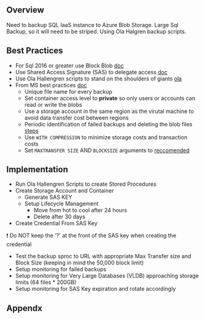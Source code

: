 ## Overview

Need to backup SQL IaaS instance to Azure Blob Storage. Large Sql Backup, so it will need to be striped. Using Ola Halgren backup scripts.

## Best Practices

- For Sql 2016 or greater use Block Blob [doc][1]
- Use Shared Access Signature (SAS) to delegate access [doc][2]
- Use Ola Hallengren scripts to stand on the shoulders of giants [ola][4]
- From MS best practices [doc][5]
    - Unique file name for every backup
    - Set container access level to **private** so only users or accounts can read or write the blobs
    - Use a storage account in the same region as the virutal machine to avoid data transfer cost between regions
    - Periodic identification of failed backups and deleting the blob files [steps][6]
    - Use `WITH COMPRESSION` to minimize storage costs and transaction costs
    - Set `MAXTRANSFER SIZE` AND `BLOCKSIZE` arguments to [reccomended][1]

## Implementation

- Run Ola Hallengren Scripts to create Stored Procedures
- Create Storage Account and Container
    - Generate SAS KEY
    - Setup Lifecycle Management
        - Move from hot to cool after 24 hours
        - Delete after 30 days
- Create Credential From SAS Key

:exclamation: Do NOT keep the '?' at the front of the SAS key when creating the credential

- Test the backup sproc to URL with appropriate Max Transfer size and Block Size (keeping in mind the 50,000 block limit)
- Setup monitoring for failed backups
- Setup monitoring for Very Large Databases (VLDB) approaching storage limits (64 files * 200GB)
- Setup monitoring for SAS Key expiration and rotate accordingly


## Appendx

[1]: <https://docs.microsoft.com/en-us/sql/relational-databases/backup-restore/sql-server-backup-to-url?view=sql-server-ver16> "Backup to URL for Microsoft Azure Blob (MS Doc)"

[2]: <https://docs.microsoft.com/en-us/rest/api/storageservices/delegate-access-with-shared-access-signature?redirectedfrom=MSDN> "Delegate Access with a Shared Access Signature"

[3]: <https://docs.microsoft.com/en-us/sql/relational-databases/backup-restore/back-up-and-restore-of-sql-server-databases?view=sql-server-ver16> "Sql Backup and Restore Overview"

[4]: <https://ola.hallengren.com/sql-server-backup.html> "Ola Hallengren Backup Scripts"

[5]: <https://docs.microsoft.com/en-us/sql/relational-databases/backup-restore/sql-server-backup-to-url-best-practices-and-troubleshooting?view=sql-server-ver16> "Backup to URL best practices and troubleshooting"

[6]: <https://docs.microsoft.com/en-us/sql/relational-databases/backup-restore/deleting-backup-blob-files-with-active-leases?view=sql-server-ver16> "Deleting failed backup with active lease"

[7]: <https://www.domstamand.com/backing-up-sql-server-databases-to-blob-storage-using-impersonation/> "Sql Backup to Blob Using Impersonation"

[8]: <https://docs.microsoft.com/en-us/azure/storage/blobs/access-tiers-overview> "Blob Access Tiers"

[9]: <https://docs.microsoft.com/en-us/sql/relational-databases/backup-restore/restoring-from-backups-stored-in-microsoft-azure?view=sql-server-ver16> "Restoring Sql from Backups in Azure"

[10]: <https://docs.microsoft.com/en-us/sql/relational-databases/backup-restore/sql-server-backup-and-restore-with-microsoft-azure-blob-storage-service?view=sql-server-ver16> "Sql Back to Blob Overview"

[11]: <https://docs.microsoft.com/en-us/azure/storage/blobs/storage-performance-checklist> "Blob Storage Scalability Checklist"